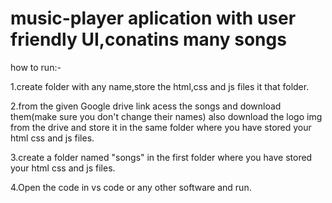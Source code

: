 # music-player aplication with user friendly UI,conatins many songs

how to run:-

1.create folder with any name,store the html,css and js files it that folder.

2.from the given Google drive link acess the songs and download them(make sure you don't change their names) also download the logo img from the drive and store it in the same folder where you have stored your html css and js files.

3.create a folder named "songs" in the first folder where you have stored your html css and js files.

4.Open the code in vs code or any other software and run.
